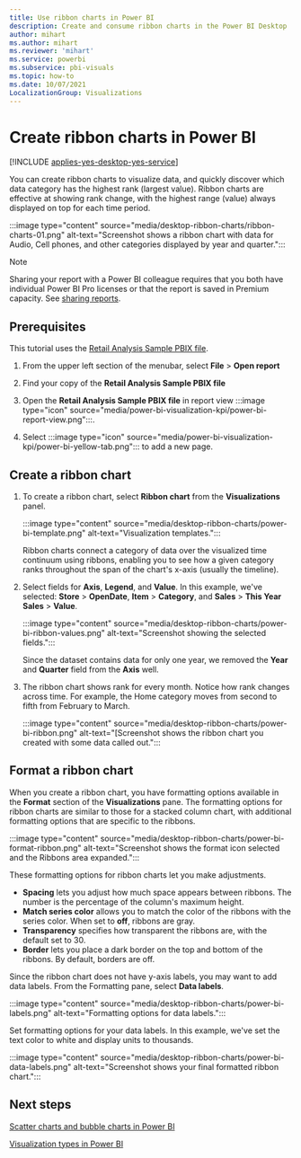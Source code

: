 ```yaml
---
title: Use ribbon charts in Power BI
description: Create and consume ribbon charts in the Power BI Desktop
author: mihart
ms.author: mihart
ms.reviewer: 'mihart'
ms.service: powerbi
ms.subservice: pbi-visuals
ms.topic: how-to
ms.date: 10/07/2021
LocalizationGroup: Visualizations
---
```

# Create ribbon charts in Power BI

[!INCLUDE [applies-yes-desktop-yes-service](../includes/applies-yes-desktop-yes-service.md)]

You can create ribbon charts to visualize data, and quickly discover which data category has the highest rank (largest value). Ribbon charts are effective at showing rank change, with the highest range (value) always displayed on top for each time period. 

:::image type="content" source="media/desktop-ribbon-charts/ribbon-charts-01.png" alt-text="Screenshot shows a ribbon chart with data for Audio, Cell phones, and other categories displayed by year and quarter.":::

> [!NOTE]
> Sharing your report with a Power BI colleague requires that you both have individual Power BI Pro licenses or that the report is saved in Premium capacity. See [sharing reports](../collaborate-share/service-share-reports.md).

## Prerequisites

This tutorial uses the [Retail Analysis Sample PBIX file](https://download.microsoft.com/download/9/6/D/96DDC2FF-2568-491D-AAFA-AFDD6F763AE3/Retail%20Analysis%20Sample%20PBIX.pbix).

1. From the upper left section of the menubar, select **File** > **Open report**

1. Find your copy of the **Retail Analysis Sample PBIX file**

1. Open the **Retail Analysis Sample PBIX file** in report view :::image type="icon" source="media/power-bi-visualization-kpi/power-bi-report-view.png":::.

1. Select :::image type="icon" source="media/power-bi-visualization-kpi/power-bi-yellow-tab.png"::: to add a new page.

## Create a ribbon chart

1. To create a ribbon chart, select **Ribbon chart** from the **Visualizations** panel.

    :::image type="content" source="media/desktop-ribbon-charts/power-bi-template.png" alt-text="Visualization templates.":::

    Ribbon charts connect a category of data over the visualized time continuum using ribbons, enabling you to see how a given category ranks throughout the span of the chart's x-axis (usually the timeline).

1. Select fields for **Axis**, **Legend**, and **Value**.  In this example, we've selected: **Store** > **OpenDate**, **Item** > **Category**, and **Sales** > **This Year Sales** > **Value**.  

    :::image type="content" source="media/desktop-ribbon-charts/power-bi-ribbon-values.png" alt-text="Screenshot showing the selected fields.":::

    Since the dataset contains data for only one year, we removed the **Year** and **Quarter** field from the **Axis** well.

1. The ribbon chart shows rank for every month. Notice how rank changes across time. For example, the Home category moves from second to fifth from February to March.

    :::image type="content" source="media/desktop-ribbon-charts/power-bi-ribbon.png" alt-text="[Screenshot shows the ribbon chart you created with some data called out.":::

## Format a ribbon chart

When you create a ribbon chart, you have formatting options available in the **Format** section of the **Visualizations** pane. The formatting options for ribbon charts are similar to those for a stacked column chart, with additional formatting options that are specific to the ribbons.

:::image type="content" source="media/desktop-ribbon-charts/power-bi-format-ribbon.png" alt-text="Screenshot shows the format icon selected and the Ribbons area expanded.":::

These formatting options for ribbon charts let you make adjustments.

* **Spacing** lets you adjust how much space appears between ribbons. The number is the percentage of the column's maximum height.
* **Match series color** allows you to match the color of the ribbons with the series color. When set to **off**, ribbons are gray.
* **Transparency** specifies how transparent the ribbons are, with the default set to 30.
* **Border** lets you place a dark border on the top and bottom of the ribbons. By default, borders are off.

Since the ribbon chart does not have y-axis labels, you may want to add data labels. From the Formatting pane, select **Data labels**. 

:::image type="content" source="media/desktop-ribbon-charts/power-bi-labels.png" alt-text="Formatting options for data labels.":::

Set formatting options for your data labels. In this example, we've set the text color to white and display units to thousands.

:::image type="content" source="media/desktop-ribbon-charts/power-bi-data-labels.png" alt-text="Screenshot shows your final formatted ribbon chart.":::

## Next steps

[Scatter charts and bubble charts in Power BI](power-bi-visualization-scatter.md)

[Visualization types in Power BI](power-bi-visualization-types-for-reports-and-q-and-a.md)
